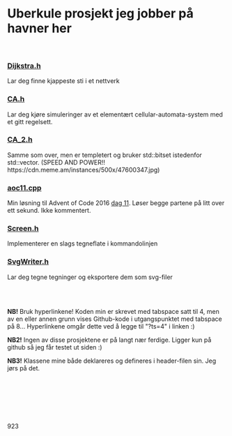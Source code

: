 <h1>Uberkule prosjekt jeg jobber på havner her</h1>

</br>

<h3><a href="/Dijkstra.h?ts=4">Dijkstra.h</a></h3>
<p>Lar deg finne kjappeste sti i et nettverk</p>

<h3><a href="/CA.h?ts=4">CA.h</a></h3>
<p>Lar deg kjøre simuleringer av et elementært cellular-automata-system med et 
		gitt regelsett. </p>
		
<h3><a href="/CA_2.h?ts=4">CA_2.h</a></h3>
<p>Samme som over, men er templetert og bruker std::bitset istedenfor 
		std::vector. (SPEED AND POWER!! 
		https://cdn.meme.am/instances/500x/47600347.jpg)</p>

<h3><a href="/aoc11.cpp?ts=4">aoc11.cpp</a></h3>
<p>Min løsning til Advent of Code 2016 
		<a href="http://adventofcode.com/2016/day/11">dag 11</a>. Løser begge 
		partene på litt over ett sekund. Ikke kommentert.</p>

<h3><a href="/Screen.h?ts=4">Screen.h</a></h3>
<p>Implementerer en slags tegneflate i 
		kommandolinjen</p>

<h3><a href="/SvgWriter.h?ts=4">SvgWriter.h</a></h3>
<p>Lar deg tegne tegninger og eksportere dem som 
		svg-filer</p>

</br></br>

<b>NB!</b> Bruk hyperlinkene! Koden min er skrevet med tabspace satt til 4, men av en eller annen grunn vises Github-kode i utgangspunktet med tabspace på 8... Hyperlinkene omgår dette ved å legge til "?ts=4" i linken :)

<b>NB2!</b> Ingen av disse prosjektene er på langt nær ferdige. Ligger kun
		på github så jeg får testet ut siden :)

<b>NB3!</b> Klassene mine både deklareres og defineres i header-filen sin. Jeg 
		jørs på det.

</br></br></br></br></br></br>
923
